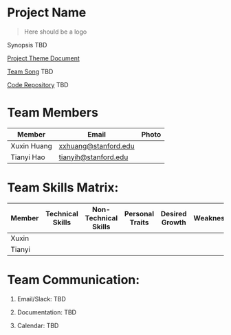 # Project Name

> Here should be a logo

Synopsis TBD

[Project Theme Document](https://github.com/cs210/IBM-QC-Open-Pit-Mining/blob/main/IBM-Quantum-OpenPitMining-v2.pdf)

[Team Song]() TBD

[Code Repository]() TBD

# Team Members
Member | Email | Photo
--- | --- | ---
Xuxin Huang | xxhuang@stanford.edu |  
Tianyi Hao | tianyih@stanford.edu |  

# Team Skills Matrix:

Member | Technical Skills | Non-Technical Skills | Personal Traits | Desired Growth | Weaknesses
--- | --- | --- | --- | --- | ---
Xuxin |  |  |  |  |  
Tianyi |  |  |  |  |  


# Team Communication:
1. Email/Slack: TBD

3. Documentation: TBD

4. Calendar: TBD

